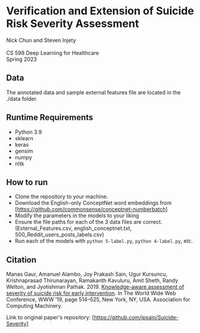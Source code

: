 # Verification and Extension of Suicide Risk Severity Assessment
Nick Chun and Steven Injety \
\
CS 598 Deep Learning for Healthcare \
Spring 2023

## Data
The annotated data and sample external features file are located in the ./data folder.

## Runtime Requirements
- Python 3.9
- sklearn
- keras
- gensim
- numpy
- nltk

## How to run
- Clone the repository to your machine.
- Download the English-only ConceptNet word embeddings from [https://github.com/commonsense/conceptnet-numberbatch]
- Modify the parameters in the models to your liking
- Ensure the file paths for each of the 3 data files are correct. (External_Features.csv, english_conceptnet.txt, 500_Reddit_users_posts_labels.csv)
- Run each of the models with ```python 5-label.py```, ```python 4-label.py```, etc.

## Citation
Manas Gaur, Amanuel Alambo, Joy Prakash Sain, Ugur Kursuncu, Krishnaprasad Thirunarayan, Ramakanth
Kavuluru, Amit Sheth, Randy Welton, and Jyotishman Pathak. 2019. [Knowledge-aware assessment
of severity of suicide risk for early intervention](https://doi.org/10.1145/3308558.3313698). In The World Wide Web Conference, WWW ’19, page
514–525, New York, NY, USA. Association for Computing Machinery.

Link to original paper's repository: [https://github.com/jpsain/Suicide-Severity]